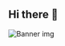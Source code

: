 ## Hi there 👋

<img src="C:\Users\Daniel Eduardo\OneDrive\Documentos\Edu-codes Perfil\Edu-codes\assets" align="center" alt="Banner img" style="width:100%, height:100%;" >
<!--
**Edu-codes/Edu-codes** is a ✨ _special_ ✨ repository because its `README.md` (this file) appears on your GitHub profile.

Here are some ideas to get you started:

- 🔭 I’m currently working on ...
- 🌱 I’m currently learning ...
- 👯 I’m looking to collaborate on ...
- 🤔 I’m looking for help with ...
- 💬 Ask me about ...
- 📫 How to reach me: ...
- 😄 Pronouns: ...
- ⚡ Fun fact: ...
-->
